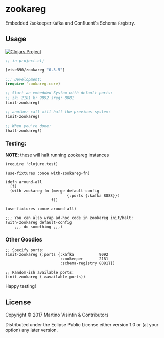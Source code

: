# zookareg

Embedded `Zo`okeeper `Ka`fka and Confluent's Schema `Reg`istry.

## Usage

[![Clojars Project](https://img.shields.io/clojars/v/vise890/zookareg.svg)](https://clojars.org/vise890/zookareg)

```clojure
;; in project.clj

[vise890/zookareg "0.3.5"]
```

```clojure
;;; Development:
(require 'zookareg.core)

;; Start an embedded System with default ports:
;; zk: 2181 k: 9092 sreg: 8081
(init-zookareg)

;; another call will halt the previous system:
(init-zookareg)

;; When you're done:
(halt-zookareg!)
```

### Testing:
**NOTE**: these will halt running zookareg instances

```
(require 'clojure.test)

(use-fixtures :once with-zookareg-fn)

(defn around-all
  [f]
  (with-zookareg-fn (merge default-config
                           {:ports {:kafka 8888}})
                    f))

(use-fixtures :once around-all)

;;; You can also wrap ad-hoc code in zookareg init/halt:
(with-zookareg default-config
	,,, do something ,,,)
```

### Other Goodies

```
;; Specify ports:
(init-zookareg {:ports {:kafka           9092
                        :zookeeper       2181
                        :schema-registry 8081}})

;; Random-ish available ports:
(init-zookareg (->available-ports))
```

Happy testing!

## License

Copyright © 2017 Martino Visintin & Contributors

Distributed under the Eclipse Public License either version 1.0 or (at
your option) any later version.

